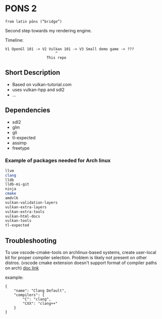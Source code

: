 # PONS 2
```from latin pōns (“bridge”)```

Second step towards my rendering engine.

Timeline:
```
V1 OpenGl 101 -> V2 Vulkan 101 -> V3 Small demo game -> ???
                       ^
                   This repo
```

## Short Description
* Based on vulkan-tutorial.com
* uses vulkan-hpp and sdl2
* ...

## Dependencies
* sdl2
* glm
* gli
* tl-expected
* assimp
* freetype

### Example of packages needed for Arch linux
```sh
llvm
clang
lldb
lldb-mi-git
ninja
cmake
amdvlk
vulkan-validation-layers
vulkan-extra-layers
vulkan-extra-tools
vulkan-html-docs
vulkan-tools
tl-expected
```

## Troubleshooting
To use vscode-cmake-tools on archlinux-based systems, create user-local kit for proper compiler selection. Problem is likely not present on other distros. (vscode cmake extension doesn't support format of compiler paths on arch)
[doc link](https://github.com/microsoft/vscode-cmake-tools/blob/main/docs/kits.md#user-local-kits)

example:
```
{
    "name": "Clang Default",
    "compilers": {
        "C": "clang",
        "CXX": "clang++"
    }
}
```